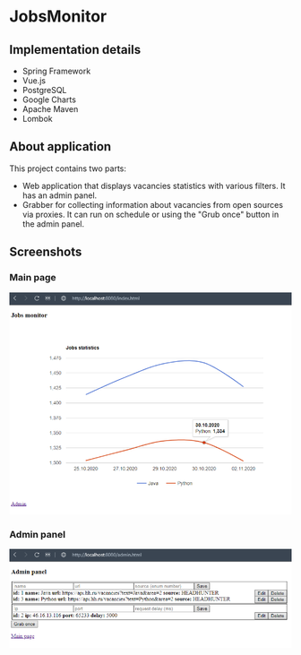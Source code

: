 # JobsMonitor

## Implementation details
* Spring Framework
* Vue.js
* PostgreSQL
* Google Charts
* Apache Maven
* Lombok

## About application
This project contains two parts:
* Web application that displays vacancies statistics with various filters. It has an admin panel.
* Grabber for collecting information about vacancies from open sources via proxies. It can run on schedule or using the "Grub once" button in the admin panel.

## Screenshots
### Main page
![index](index.png)

### Admin panel
![admin](admin.png)
